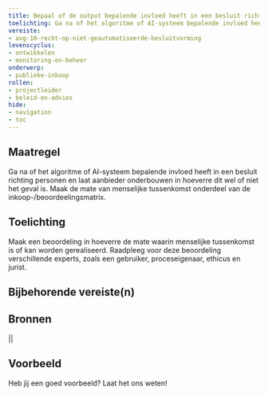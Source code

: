```yaml
---
title: Bepaal of de output bepalende invloed heeft in een besluit richting personen
toelichting: Ga na of het algoritme of AI-systeem bepalende invloed heeft in een besluit richting personen en laat aanbieder onderbouwen in hoeverre dit wel of niet het geval is. Maak de mate van menselijke tussenkomst onderdeel van de inkoop-/beoordeelingsmatrix.
vereiste:
- avg-10-recht-op-niet-geautomatiseerde-besluitvorming
levenscyclus:
- ontwikkelen
- monitoring-en-beheer
onderwerp:
- publieke-inkoop
rollen:
- projectleider
- beleid-en-advies
hide:
- navigation
- toc
---
```


<!-- tags -->
## Maatregel

Ga na of het algoritme of AI-systeem bepalende invloed heeft in een besluit richting personen en laat aanbieder onderbouwen in hoeverre dit wel of niet het geval is. Maak de mate van menselijke tussenkomst onderdeel van de inkoop-/beoordeelingsmatrix.

## Toelichting

Maak een beoordeling in hoeverre de mate waarin menselijke tussenkomst is of kan worden gerealiseerd.
Raadpleeg voor deze beoordeling verschillende experts, zoals een gebruiker, proceseigenaar, ethicus en jurist.


## Bijbehorende vereiste(n)

<!-- list_vereisten_on_maatregelen_page -->

## Bronnen

||

## Voorbeeld

Heb jij een goed voorbeeld? Laat het ons weten!

